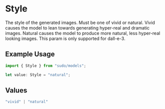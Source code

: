 # Style

The style of the generated images. Must be one of vivid or natural. Vivid causes the model to lean towards generating hyper-real and dramatic images. Natural causes the model to produce more natural, less hyper-real looking images. This param is only supported for dall-e-3.

## Example Usage

```typescript
import { Style } from "sudo/models";

let value: Style = "natural";
```

## Values

```typescript
"vivid" | "natural"
```